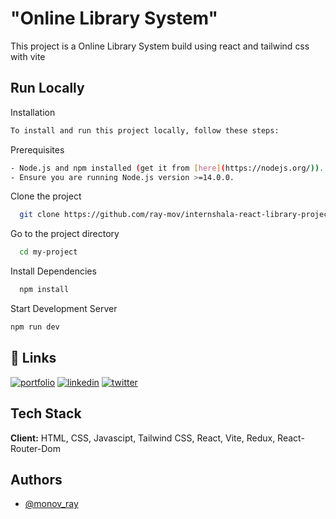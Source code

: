 # "Online Library System"

This project is a Online Library System build using react and tailwind css with vite

## Run Locally

Installation

```bash
To install and run this project locally, follow these steps:
```

Prerequisites

```bash
- Node.js and npm installed (get it from [here](https://nodejs.org/)).
- Ensure you are running Node.js version >=14.0.0.
```

Clone the project

```bash
  git clone https://github.com/ray-mov/internshala-react-library-project.git
```

Go to the project directory

```bash
  cd my-project
```

Install Dependencies

```bash
  npm install
```

Start Development Server

```bash
npm run dev
```

## 🔗 Links

[![portfolio](https://img.shields.io/badge/my_portfolio-000?style=for-the-badge&logo=ko-fi&logoColor=white)](https://katherineoelsner.com/)
[![linkedin](https://img.shields.io/badge/linkedin-0A66C2?style=for-the-badge&logo=linkedin&logoColor=white)](https://www.linkedin.com/)
[![twitter](https://img.shields.io/badge/twitter-1DA1F2?style=for-the-badge&logo=twitter&logoColor=white)](https://twitter.com/)

## Tech Stack

**Client:** HTML, CSS, Javascipt, Tailwind CSS,
React, Vite, Redux, React-Router-Dom

## Authors

- [@monov_ray](https://www.github.com/monov_ray)
